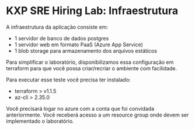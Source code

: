 # KXP SRE Hiring Lab: Infraestrutura

A infraestrutura da aplicação consiste em:

- 1 servidor de banco de dados postgres
- 1 servidor web em formato PaaS (Azure App Service)
- 1 blob storage para armazenamento dos arquivos estáticos

Para simplificar o laboratório, disponibilizamos essa configuração em terraform para que você possa criar/recriar o ambiente com facilidade.

Para executar esse teste você precisa ter instalado:

- terraform > v1.1.5
- az-cli  > 2.35.0

Você precisará logar no azure com a conta que foi convidada anteriormente. Você receberá acesso a um resource group onde devem ser implementado o laboratório.